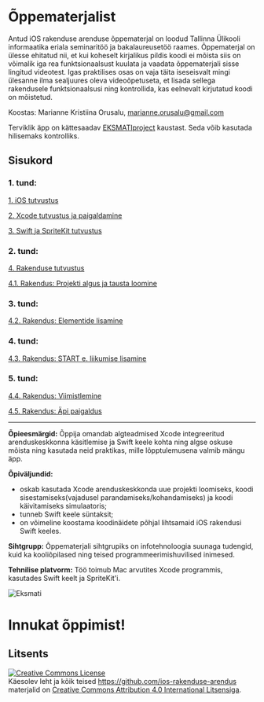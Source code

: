 # Õppematerjalist

Antud iOS rakenduse arenduse õppematerjal on loodud Tallinna Ülikooli informaatika eriala seminaritöö ja bakalaureusetöö raames. Õppematerjal on ülesse ehitatud nii, et kui koheselt kirjalikus pildis koodi ei mõista siis on võimalik iga rea funktsionaalsust kuulata ja vaadata õppematerjali sisse lingitud videotest. Igas praktilises osas on vaja täita iseseisvalt mingi ülesanne ilma sealjuures oleva videoõpetuseta, et lisada sellega rakendusele funktsionaalsusi ning kontrollida, kas eelnevalt kirjutatud koodi on mõistetud.

Koostas: Marianne Kristiina Orusalu, marianne.orusalu@gmail.com

Terviklik äpp on kättesaadav [EKSMATIproject](https://github.com/ios-rakenduse-arendus/EsimeneApp) kaustast. Seda võib kasutada hilisemaks kontrolliks.

## Sisukord

### 1. tund:

[1. iOS tutvustus](https://github.com/ios-rakenduse-arendus/2018/wiki/1.-iOS-tutvustus)

[2. Xcode tutvustus ja paigaldamine](https://github.com/ios-rakenduse-arendus/2018/wiki/2.-Xcode-tutvustus-ja-paigaldamine)

[3. Swift ja SpriteKit tutvustus](https://github.com/ios-rakenduse-arendus/2018/wiki/3.-Swift-ja-SpriteKit-tutvustus)

### 2. tund:

[4. Rakenduse tutvustus](https://github.com/ios-rakenduse-arendus/2018/wiki/4.-Rakenduse-tutvustus)

[4.1. Rakendus: Projekti algus ja tausta loomine](https://github.com/ios-rakenduse-arendus/4.1.Rakendus-taust)

### 3. tund:

[4.2. Rakendus: Elementide lisamine](https://github.com/ios-rakenduse-arendus/4.2.Rakendus-elemendid)

### 4. tund:

[4.3. Rakendus: START e. liikumise lisamine](https://github.com/ios-rakenduse-arendus/4.3.Rakendus-start)

### 5. tund:

[4.4. Rakendus: Viimistlemine](https://github.com/ios-rakenduse-arendus/4.4.Rakendus-viimistlemine)

[4.5. Rakendus: Äpi paigaldus](https://github.com/ios-rakenduse-arendus/EsimeneApp/wiki/4.5.-Rakendus:-%C3%84pi-paigaldus)
___

**Õpieesmärgid:** Õppija omandab algteadmised Xcode integreeritud arenduskeskkonna käsitlemise ja Swift keele kohta ning algse oskuse mõista ning kasutada neid praktikas, mille lõpptulemusena valmib mängu äpp.

**Õpiväljundid:**
* oskab kasutada Xcode arenduskeskkonda uue projekti loomiseks, koodi sisestamiseks(vajadusel parandamiseks/kohandamiseks) ja koodi käivitamiseks simulaatoris;
* tunneb Swift keele süntaksit;
* on võimeline koostama koodinäidete põhjal lihtsamaid iOS rakendusi Swift keeles.

**Sihtgrupp:** Õppematerjali sihtgrupiks on infotehnoloogia suunaga tudengid, kuid ka kooliõpilased ning teised programmeerimishuvilised inimesed.

**Tehnilise platvorm:** Töö toimub Mac arvutites Xcode programmis, kasutades Swift keelt ja SpriteKit'i.


![Eksmati](https://github.com/ios-rakenduse-arendus/4.1.Rakendus-taust/blob/master/Assets/AppIcon/iPhoneApp60pt%403x.png)


# Innukat õppimist!

## Litsents
<a rel="license" href="http://creativecommons.org/licenses/by/4.0/"><img alt="Creative Commons License" style="border-width:0" src="https://i.creativecommons.org/l/by/4.0/88x31.png" /></a><br />Käesolev <span xmlns:dct="http://purl.org/dc/terms/" href="http://purl.org/dc/dcmitype/Text" rel="dct:type">leht</span> ja kõik teised https://github.com/ios-rakenduse-arendus materjalid on <a rel="license" href="http://creativecommons.org/licenses/by/4.0/">Creative Commons Attribution 4.0 International Litsensiga</a>.

